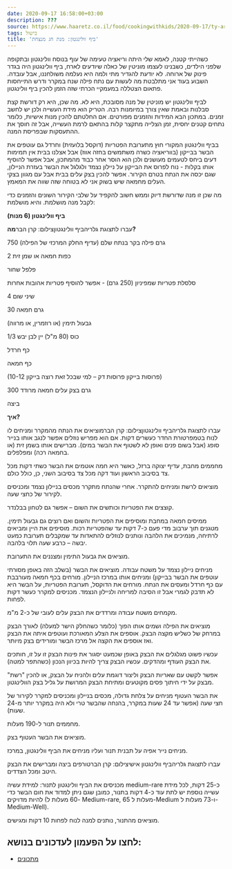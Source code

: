 ```yaml
---
date: 2020-09-17 16:58:00+03:00
description: ???
source: https://www.haaretz.co.il/food/cookingwithkids/2020-09-17/ty-article/0000017f-f900-d460-afff-fb66660b0000
tags: בישול
title: 'ביף וולינגטון: מנת חג מנצחת'
---
```


כשהייתי קטנה, לאמא שלי היתה וריאציה טעימה של עוף בנוסח וולינגטון ובתקופה שלפני הילדים, כשבנינו לעצמו מוניטין של כאלה שיודעים לארח, ביף וולינגטון היה בגדר פינוק של ארוחה. לא יודעת להגדיר מתי ולמה היא נעלמה משולחננו, אבל עובדה. השבוע בעוד אני מתלבטת מה לעשות עם נתח פילה שנח במקרר ודרש התייחסות פתאום הצטללה במעמקיי הכרתי שזה הזמן להכין ביף וולינגטון.

לביף וולינגטון יש מוניטין של מנה מסובכת, היא לא. מה שכן, היא רק דורשת קצת סבלנות ובאמת שאין צורך במיומנות רבה. הטריק הוא מידת העשייה ולכן יש לחשב זמנים. במתכון הבא המידות והזמנים מפורטים. אם החלטתם להכין מנות אישיות, כלומר נתחים קטנים יחסית, זמן הצלייה מתקצר קלות בהתאם לרמת העשייה, אבל זה חוסך את ההתעסקות שבפריסת המנה.

בביף וולינגטון המקורי חוץ מתערובת הפטריות (דוקסל בלועזית) וחרדל גם עוטפים את הבשר בבייקון (בווריאציה כשרה משתמשים בחזה אווז) אבל אצלנו בבית אין תמימות דעים ביחס לטעמים מעושנים ולכן הוא הוסר אחר כבוד מהמתכון, אבל אפשר להוסיף אותו בקלות - נוח לפרוס את הבייקון על ניילון נצמד ולגלגל את הבשר בעזרת הניילון, שגם יכסה את הנתח בטרם הקירור. אפשר להכין בצק עלים בבית אבל עם מגוון בצקי העלים מחמאה שיש בשוק אני לא בטוחה שזה שווה את המאמץ.

מה שכן זו מנה שדורשת דיוק וממש חשוב להקפיד על שלבי הקירור השונים והזמנים כדי לקבל מנה מושלמת. והיא מושלמת:

**ביף וולינגטון (6 מנות)**

 עברו לתצוגת גלריהביף וולינגטוןצילום: קרן הבר**מה?**

750 גרם פילה בקר בנתח שלם (עדיף החלק המרכזי של הפילה)

2 כפות חמאה או שמן זית

פלפל שחור

סלסלת פטריות שמפיניון (250 גרם) - אפשר להוסיף פטריות אהובות אחרות

4 שיני שום

30 גרם חמאה

גבעול תימין (או רוזמרין, או מרווה)

1/3 כוס (80 מ"ל) יין לבן יבש

כף חרדל

כף חמאה

(10-12 פרוסות בייקון פרוסות דק – למי שבכל זאת רוצה בייקון)

300 גרם בצק עלים חמאה מרודד

ביצה

**איך?**

 עברו לתצוגת גלריהביף וולינגטוןצילום: קרן הברמוציאים את הנתח מהמקרר ומניחים לו לנוח בטמפרטורת החדר כעשרים דקות. אם הוא מפריש נוזלים אפשר לנגב אותו בנייר סופג (אבל בשום פנים ואופן לא לשטוף את הבשר במים). מברישים אותו בשמן זית (או בחמאה רכה) ומפלפלים.

מחממים מחבת, עדיף יצוקה ברזל, כאשר היא חמה אוטמים את הבשר כשתי דקות מכל צד בסיבוב הראשון ועוד דקה מכל צד בסיבוב השני, כן, כולל כולם.

מוציאים לרשת ומניחים להתקרר. אחרי שהנתח מתקרר מכסים בניילון נצמד ומכניסים לקירור של כחצי שעה.

קוצצים את הפטריות וכותשים את השום – אפשר גם לטחון בבלנדר.

ממיסים חמאה במחבת ומוסיפים את הפטריות והשום ואם רוצים גם גבעול תימין. מטגנים תוך ערבוב מדי פעם כ-7 דקות עד שהפטריות רכות. מוסיפים את היין ומביאים לרתיחה, מנמיכים את הלהבה ונותנים לנוזלים להתאדות עד שמקבלים תערובת כמעט יבשה – כרבע שעה תלוי בלהבה.

מוציאים את גבעול התימין ומצננים את התערובת.

מניחים ניילון נצמד על משטח עבודה. מוציאים את הבשר (בשלב הזה באופן מסורתי עוטפים את הבשר בבייקון) ומניחים אותו במרכז הניילון. מורחים בכף חמאה מעורבבת עם כף חרדל ומעסים את הנתח. מורחים את הדוקסל, תערובת הפטריות, על הבשר היא לא תדבק לגמרי אבל זו הסיבה למריחה ולניילון הנצמד. מכניסים למקרר כעשר דקות לפחות.

מקמחים משטח עבודה ומרדדים את הבצק עלים לעובי של כ-2 מ"מ.

מוציאים את הפילה ושמים אותו הפוך (כלומר כשהחלק הישר למעלה) לאורך הבצק במרחק של כשליש מקצה הבצק. אוספים את הצלע המאורכת ועוטפים איתה את הבצק ואז אוספים את הקצה אל מרכז הבשר ומורידים בצק מיותר.

עכשיו פשוט מגלגלים את הבצק באופן שכמעט יסגור את פינות הבצק זו על זו, חותכים את הבצק העודף ומהדקים. עכשיו הבצק צריך להיות בכיוון הנכון (כשהתפר למטה).

אפשר לקשט עם שאריות הבצק וליצור דוגמת עלים ולהניח על הבצק, או להכין "רשת" מבצק על ידי חיתוך פסים מקוטעים ומתיחת הבצק המרושת על גליל בצק הוולינגטון.

את הבשר העטוף מניחים על צלחת גדולה, מכסים בניילון ומכניסים למקרר לקירור של חצי שעה (אפשר עד 24 שעות במקרר, בהנחה שהבשר טרי ולא היה במקרר יותר מ-24 שעות).

מחממים תנור ל-190 מעלות. 

מוציאים את הבשר העטוף בצק.

מניחים נייר אפיה על תבנית תנור ועליו מניחים את הביף וולינגטון, במרכז.

 עברו לתצוגת גלריהביף וולינגטון אישיצילום: קרן הברטורפים ביצה ומברישים את הבצק היטב ומכל הצדדים.

מכניסים את הביף וולינגטון לתנור: למידת עשיה medium-rare כ-25 דקות, לכל מידת עשייה נוספת יש לתת עוד כ-4 דקות בתנור, כמובן שגם ניתן למדוד את חום הבשר כדי להיות מדויקים (60 מעלות ל- Medium-rare, 65 מעלות ל-Medium ו-73 מעלות ל- Medium-Well).

מוציאים מהתנור, נותנים למנה לנוח לפחות 10 דקות ומגישים.

לחצו על הפעמון לעדכונים בנושא:
------------------------------

* [מתכונים](/ty-tag/recipes-0000017f-da28-dea8-a77f-de6a4ba50000)